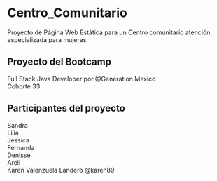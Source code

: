 # Centro_Comunitario
Proyecto de Página Web Estática 
para un Centro comunitario atención especializada para mujeres

## Proyecto del Bootcamp
Full Stack Java Developer por @Generation Mexico <br>
Cohorte 33

## Participantes del proyecto
Sandra   <br>
Lilia   <br>
Jessica   <br>
Fernanda   <br>
Denisse   <br>
Areli   <br>
Karen Valenzuela Landero @karen89
